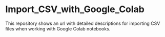 # Import_CSV_with_Google_Colab
This repository shows an url with detailed descriptions for importing CSV files when working with Google Colab notebooks.

